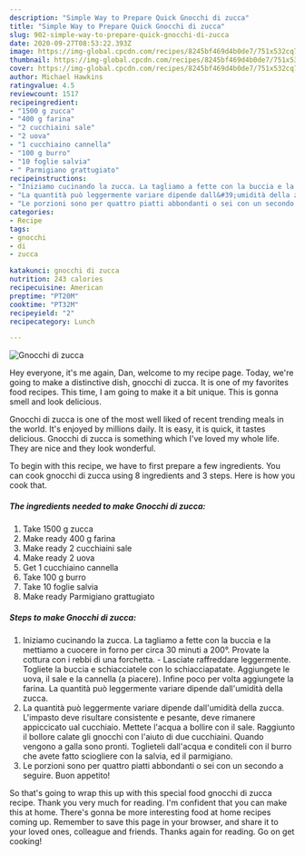 ```yaml
---
description: "Simple Way to Prepare Quick Gnocchi di zucca"
title: "Simple Way to Prepare Quick Gnocchi di zucca"
slug: 902-simple-way-to-prepare-quick-gnocchi-di-zucca
date: 2020-09-27T08:53:22.393Z
image: https://img-global.cpcdn.com/recipes/8245bf469d4b0de7/751x532cq70/gnocchi-di-zucca-recipe-main-photo.jpg
thumbnail: https://img-global.cpcdn.com/recipes/8245bf469d4b0de7/751x532cq70/gnocchi-di-zucca-recipe-main-photo.jpg
cover: https://img-global.cpcdn.com/recipes/8245bf469d4b0de7/751x532cq70/gnocchi-di-zucca-recipe-main-photo.jpg
author: Michael Hawkins
ratingvalue: 4.5
reviewcount: 1517
recipeingredient:
- "1500 g zucca"
- "400 g farina"
- "2 cucchiaini sale"
- "2 uova"
- "1 cucchiaino cannella"
- "100 g burro"
- "10 foglie salvia"
- " Parmigiano grattugiato"
recipeinstructions:
- "Iniziamo cucinando la zucca. La tagliamo a fette con la buccia e la mettiamo a cuocere in forno per circa 30 minuti a 200°. Provate la cottura con i rebbi di una forchetta.  Lasciate raffreddare leggermente. Togliete la buccia e schiacciatele con lo schiacciapatate. Aggiungete le uova, il sale e la cannella (a piacere). Infine poco per volta aggiungete la farina. La quantità può leggermente variare dipende dall&#39;umidità della zucca."
- "La quantità può leggermente variare dipende dall&#39;umidità della zucca. L&#39;impasto deve risultare consistente e pesante, deve rimanere appiccicato ual cucchiaio. Mettete l&#39;acqua a bollire con il sale. Raggiunto il bollore calate gli gnocchi con l&#39;aiuto di due cucchiaini. Quando vengono a galla sono pronti. Toglieteli dall&#39;acqua e conditeli con il burro che avete fatto sciogliere con la salvia, ed il parmigiano."
- "Le porzioni sono per quattro piatti abbondanti o sei con un secondo a seguire. Buon appetito!"
categories:
- Recipe
tags:
- gnocchi
- di
- zucca

katakunci: gnocchi di zucca 
nutrition: 243 calories
recipecuisine: American
preptime: "PT20M"
cooktime: "PT32M"
recipeyield: "2"
recipecategory: Lunch

---
```



![Gnocchi di zucca](https://img-global.cpcdn.com/recipes/8245bf469d4b0de7/751x532cq70/gnocchi-di-zucca-recipe-main-photo.jpg)

Hey everyone, it's me again, Dan, welcome to my recipe page. Today, we're going to make a distinctive dish, gnocchi di zucca. It is one of my favorites food recipes. This time, I am going to make it a bit unique. This is gonna smell and look delicious.



Gnocchi di zucca is one of the most well liked of recent trending meals in the world. It's enjoyed by millions daily. It is easy, it is quick, it tastes delicious. Gnocchi di zucca is something which I've loved my whole life. They are nice and they look wonderful.


To begin with this recipe, we have to first prepare a few ingredients. You can cook gnocchi di zucca using 8 ingredients and 3 steps. Here is how you cook that.

<!--inarticleads1-->

##### The ingredients needed to make Gnocchi di zucca:

1. Take 1500 g zucca
1. Make ready 400 g farina
1. Make ready 2 cucchiaini sale
1. Make ready 2 uova
1. Get 1 cucchiaino cannella
1. Take 100 g burro
1. Take 10 foglie salvia
1. Make ready  Parmigiano grattugiato




<!--inarticleads2-->

##### Steps to make Gnocchi di zucca:

1. Iniziamo cucinando la zucca. La tagliamo a fette con la buccia e la mettiamo a cuocere in forno per circa 30 minuti a 200°. Provate la cottura con i rebbi di una forchetta.  - Lasciate raffreddare leggermente. Togliete la buccia e schiacciatele con lo schiacciapatate. Aggiungete le uova, il sale e la cannella (a piacere). Infine poco per volta aggiungete la farina. La quantità può leggermente variare dipende dall&#39;umidità della zucca.
1. La quantità può leggermente variare dipende dall&#39;umidità della zucca. L&#39;impasto deve risultare consistente e pesante, deve rimanere appiccicato ual cucchiaio. Mettete l&#39;acqua a bollire con il sale. Raggiunto il bollore calate gli gnocchi con l&#39;aiuto di due cucchiaini. Quando vengono a galla sono pronti. Toglieteli dall&#39;acqua e conditeli con il burro che avete fatto sciogliere con la salvia, ed il parmigiano.
1. Le porzioni sono per quattro piatti abbondanti o sei con un secondo a seguire. Buon appetito!




So that's going to wrap this up with this special food gnocchi di zucca recipe. Thank you very much for reading. I'm confident that you can make this at home. There's gonna be more interesting food at home recipes coming up. Remember to save this page in your browser, and share it to your loved ones, colleague and friends. Thanks again for reading. Go on get cooking!
